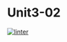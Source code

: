 # Unit3-02
[![linter](https://github.com/Abdullah-Al-Rashid/Unit3-02/workflows/linter/badge.svg)](https://github.com/marketplace/actions/super-linter)       
